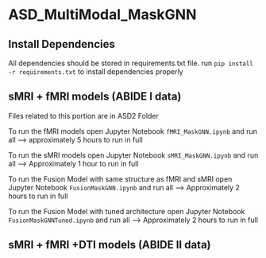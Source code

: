# ASD_MultiModal_MaskGNN

## Install Dependencies

All dependencies should be stored in requirements.txt file. run `pip install -r requirements.txt` to install dependencies properly

## sMRI + fMRI models (ABIDE I data)

Files related to this portion are in ASD2 Folder

To run the fMRI models open Jupyter Notebook `fMRI_MaskGNN.ipynb` and run all --> approximately 5 hours to run in full

To run the sMRI models open Jupyter Notebook `sMRI_MaskGNN.ipynb` and run all --> Approximately 1 hour to run in full

To run the Fusion Model with same structure as fMRI and sMRI open Jupyter Notebook `FusionMaskGNN.ipynb` and run all --> Approximately 2 hours to run in full

To run the Fusion Model with tuned architecture open Jupyter Notebook `FusionMaskGNNTuned.ipynb` and run all --> Approximately 2 hours to run in full

## sMRI + fMRI +DTI models (ABIDE II data)



